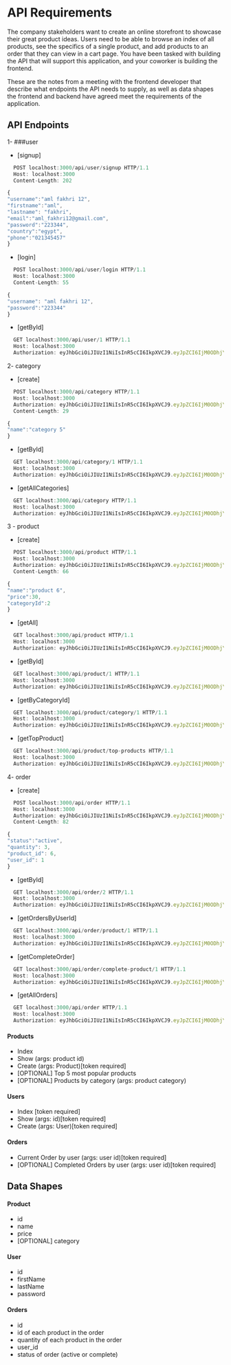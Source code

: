 # API Requirements

The company stakeholders want to create an online storefront to showcase their great product ideas. Users need to be able to browse an index of all products, see the specifics of a single product, and add products to an order that they can view in a cart page. You have been tasked with building the API that will support this application, and your coworker is building the frontend.

These are the notes from a meeting with the frontend developer that describe what endpoints the API needs to supply, as well as data shapes the frontend and backend have agreed meet the requirements of the application.

## API Endpoints

1- ###user

- [signup]

```javascript
  POST localhost:3000/api/user/signup HTTP/1.1
  Host: localhost:3000
  Content-Length: 202

{
"username":"aml fakhri 12",
"firstname":"aml",
"lastname": "fakhri",
"email":"aml_fakhri12@gmail.com",
"password":"223344",
"country":"egypt",
"phone":"021345457"
}
```

- [login]

```javascript
  POST localhost:3000/api/user/login HTTP/1.1
  Host: localhost:3000
  Content-Length: 55

{
"username": "aml fakhri 12",
"password":"223344"
}
```

- [getById]

```javascript
  GET localhost:3000/api/user/1 HTTP/1.1
  Host: localhost:3000
  Authorization: eyJhbGciOiJIUzI1NiIsInR5cCI6IkpXVCJ9.eyJpZCI6IjM0ODhjYmY4LTIyMzMtNDYxNC1hZmVhLTM2ZDI1NTE2NmFmYSIsInVzZXJJZCI6MzQsImlhdCI6MTY1MDUzODM1NCwiZXhwIjoxNjUzMTMwMzU0fQ.uCNDyloWwsWX5-eA7sw38zIPNB_nOMDjlxMv3Y1hkaw
```

2- category

- [create]

```javascript
  POST localhost:3000/api/category HTTP/1.1
  Host: localhost:3000
  Authorization: eyJhbGciOiJIUzI1NiIsInR5cCI6IkpXVCJ9.eyJpZCI6IjM0ODhjYmY4LTIyMzMtNDYxNC1hZmVhLTM2ZDI1NTE2NmFmYSIsInVzZXJJZCI6MzQsImlhdCI6MTY1MDUzODM1NCwiZXhwIjoxNjUzMTMwMzU0fQ.uCNDyloWwsWX5-eA7sw38zIPNB_nOMDjlxMv3Y1hkaw
  Content-Length: 29

{
"name":"category 5"
}
```

- [getById]

```javascript
  GET localhost:3000/api/category/1 HTTP/1.1
  Host: localhost:3000
  Authorization: eyJhbGciOiJIUzI1NiIsInR5cCI6IkpXVCJ9.eyJpZCI6IjM0ODhjYmY4LTIyMzMtNDYxNC1hZmVhLTM2ZDI1NTE2NmFmYSIsInVzZXJJZCI6MzQsImlhdCI6MTY1MDUzODM1NCwiZXhwIjoxNjUzMTMwMzU0fQ.uCNDyloWwsWX5-eA7sw38zIPNB_nOMDjlxMv3Y1hkaw
```

- [getAllCategories]

```javascript
  GET localhost:3000/api/category HTTP/1.1
  Host: localhost:3000
  Authorization: eyJhbGciOiJIUzI1NiIsInR5cCI6IkpXVCJ9.eyJpZCI6IjM0ODhjYmY4LTIyMzMtNDYxNC1hZmVhLTM2ZDI1NTE2NmFmYSIsInVzZXJJZCI6MzQsImlhdCI6MTY1MDUzODM1NCwiZXhwIjoxNjUzMTMwMzU0fQ.uCNDyloWwsWX5-eA7sw38zIPNB_nOMDjlxMv3Y1hkaw
```

3 - product

- [create]

```javascript
  POST localhost:3000/api/product HTTP/1.1
  Host: localhost:3000
  Authorization: eyJhbGciOiJIUzI1NiIsInR5cCI6IkpXVCJ9.eyJpZCI6IjM0ODhjYmY4LTIyMzMtNDYxNC1hZmVhLTM2ZDI1NTE2NmFmYSIsInVzZXJJZCI6MzQsImlhdCI6MTY1MDUzODM1NCwiZXhwIjoxNjUzMTMwMzU0fQ.uCNDyloWwsWX5-eA7sw38zIPNB_nOMDjlxMv3Y1hkaw
  Content-Length: 66

{
"name":"product 6",
"price":30,
"categoryId":2
}
```

- [getAll]

```javascript
  GET localhost:3000/api/product HTTP/1.1
  Host: localhost:3000
  Authorization: eyJhbGciOiJIUzI1NiIsInR5cCI6IkpXVCJ9.eyJpZCI6IjM0ODhjYmY4LTIyMzMtNDYxNC1hZmVhLTM2ZDI1NTE2NmFmYSIsInVzZXJJZCI6MzQsImlhdCI6MTY1MDUzODM1NCwiZXhwIjoxNjUzMTMwMzU0fQ.uCNDyloWwsWX5-eA7sw38zIPNB_nOMDjlxMv3Y1hkaw
```

- [getById]

```javascript
  GET localhost:3000/api/product/1 HTTP/1.1
  Host: localhost:3000
  Authorization: eyJhbGciOiJIUzI1NiIsInR5cCI6IkpXVCJ9.eyJpZCI6IjM0ODhjYmY4LTIyMzMtNDYxNC1hZmVhLTM2ZDI1NTE2NmFmYSIsInVzZXJJZCI6MzQsImlhdCI6MTY1MDUzODM1NCwiZXhwIjoxNjUzMTMwMzU0fQ.uCNDyloWwsWX5-eA7sw38zIPNB_nOMDjlxMv3Y1hkaw
```

- [getByCategoryId]

```javascript
  GET localhost:3000/api/product/category/1 HTTP/1.1
  Host: localhost:3000
  Authorization: eyJhbGciOiJIUzI1NiIsInR5cCI6IkpXVCJ9.eyJpZCI6IjM0ODhjYmY4LTIyMzMtNDYxNC1hZmVhLTM2ZDI1NTE2NmFmYSIsInVzZXJJZCI6MzQsImlhdCI6MTY1MDUzODM1NCwiZXhwIjoxNjUzMTMwMzU0fQ.uCNDyloWwsWX5-eA7sw38zIPNB_nOMDjlxMv3Y1hkaw
```

- [getTopProduct]

```javascript
  GET localhost:3000/api/product/top-products HTTP/1.1
  Host: localhost:3000
  Authorization: eyJhbGciOiJIUzI1NiIsInR5cCI6IkpXVCJ9.eyJpZCI6IjM0ODhjYmY4LTIyMzMtNDYxNC1hZmVhLTM2ZDI1NTE2NmFmYSIsInVzZXJJZCI6MzQsImlhdCI6MTY1MDUzODM1NCwiZXhwIjoxNjUzMTMwMzU0fQ.uCNDyloWwsWX5-eA7sw38zIPNB_nOMDjlxMv3Y1hkaw
```

4- order

- [create]

```javascript
  POST localhost:3000/api/order HTTP/1.1
  Host: localhost:3000
  Authorization: eyJhbGciOiJIUzI1NiIsInR5cCI6IkpXVCJ9.eyJpZCI6IjM0ODhjYmY4LTIyMzMtNDYxNC1hZmVhLTM2ZDI1NTE2NmFmYSIsInVzZXJJZCI6MzQsImlhdCI6MTY1MDUzODM1NCwiZXhwIjoxNjUzMTMwMzU0fQ.uCNDyloWwsWX5-eA7sw38zIPNB_nOMDjlxMv3Y1hkaw
  Content-Length: 82

{
"status":"active",
"quantity": 3,
"product_id": 6,
"user_id": 1
}
```

- [getById]

```javascript
  GET localhost:3000/api/order/2 HTTP/1.1
  Host: localhost:3000
  Authorization: eyJhbGciOiJIUzI1NiIsInR5cCI6IkpXVCJ9.eyJpZCI6IjM0ODhjYmY4LTIyMzMtNDYxNC1hZmVhLTM2ZDI1NTE2NmFmYSIsInVzZXJJZCI6MzQsImlhdCI6MTY1MDUzODM1NCwiZXhwIjoxNjUzMTMwMzU0fQ.uCNDyloWwsWX5-eA7sw38zIPNB_nOMDjlxMv3Y1hkaw
```

- [getOrdersByUserId]

```javascript
  GET localhost:3000/api/order/product/1 HTTP/1.1
  Host: localhost:3000
  Authorization: eyJhbGciOiJIUzI1NiIsInR5cCI6IkpXVCJ9.eyJpZCI6IjM0ODhjYmY4LTIyMzMtNDYxNC1hZmVhLTM2ZDI1NTE2NmFmYSIsInVzZXJJZCI6MzQsImlhdCI6MTY1MDUzODM1NCwiZXhwIjoxNjUzMTMwMzU0fQ.uCNDyloWwsWX5-eA7sw38zIPNB_nOMDjlxMv3Y1hkaw
```

- [getCompleteOrder]

```javascript
  GET localhost:3000/api/order/complete-product/1 HTTP/1.1
  Host: localhost:3000
  Authorization: eyJhbGciOiJIUzI1NiIsInR5cCI6IkpXVCJ9.eyJpZCI6IjM0ODhjYmY4LTIyMzMtNDYxNC1hZmVhLTM2ZDI1NTE2NmFmYSIsInVzZXJJZCI6MzQsImlhdCI6MTY1MDUzODM1NCwiZXhwIjoxNjUzMTMwMzU0fQ.uCNDyloWwsWX5-eA7sw38zIPNB_nOMDjlxMv3Y1hkaw
```

- [getAllOrders]

```javascript
  GET localhost:3000/api/order HTTP/1.1
  Host: localhost:3000
  Authorization: eyJhbGciOiJIUzI1NiIsInR5cCI6IkpXVCJ9.eyJpZCI6IjM0ODhjYmY4LTIyMzMtNDYxNC1hZmVhLTM2ZDI1NTE2NmFmYSIsInVzZXJJZCI6MzQsImlhdCI6MTY1MDUzODM1NCwiZXhwIjoxNjUzMTMwMzU0fQ.uCNDyloWwsWX5-eA7sw38zIPNB_nOMDjlxMv3Y1hkaw
```

#### Products

- Index
- Show (args: product id)
- Create (args: Product)[token required]
- [OPTIONAL] Top 5 most popular products
- [OPTIONAL] Products by category (args: product category)

#### Users

- Index [token required]
- Show (args: id)[token required]
- Create (args: User)[token required]

#### Orders

- Current Order by user (args: user id)[token required]
- [OPTIONAL] Completed Orders by user (args: user id)[token required]

## Data Shapes

#### Product

- id
- name
- price
- [OPTIONAL] category

#### User

- id
- firstName
- lastName
- password

#### Orders

- id
- id of each product in the order
- quantity of each product in the order
- user_id
- status of order (active or complete)
